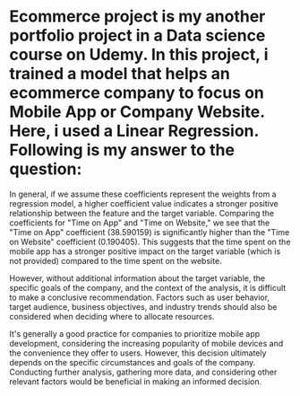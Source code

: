 # Ecommerce project is my another portfolio project in a Data science course on Udemy. In this project, i trained a model that helps an ecommerce company to focus on Mobile App or Company Website. Here, i used a Linear Regression. Following is my answer to the question:


In general, if we assume these coefficients represent the weights from a regression model, a higher coefficient value indicates a stronger positive relationship between the feature and the target variable. Comparing the coefficients for "Time on App" and "Time on Website," we see that the "Time on App" coefficient (38.590159) is significantly higher than the "Time on Website" coefficient (0.190405). This suggests that the time spent on the mobile app has a stronger positive impact on the target variable (which is not provided) compared to the time spent on the website.

However, without additional information about the target variable, the specific goals of the company, and the context of the analysis, it is difficult to make a conclusive recommendation. Factors such as user behavior, target audience, business objectives, and industry trends should also be considered when deciding where to allocate resources.

It's generally a good practice for companies to prioritize mobile app development, considering the increasing popularity of mobile devices and the convenience they offer to users. However, this decision ultimately depends on the specific circumstances and goals of the company. Conducting further analysis, gathering more data, and considering other relevant factors would be beneficial in making an informed decision.
